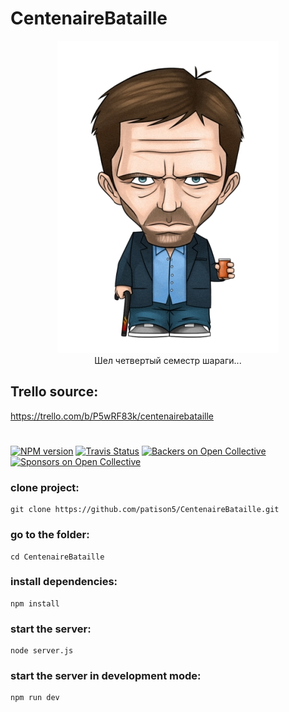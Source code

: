 # CentenaireBataille


<p align="center">
  <img src="https://raw.githubusercontent.com/patison5/CentenaireBataille/master/public/images/pers.jpg" alt="Nodemon Logo">
  <br />
  <span>Шел четвертый семестр шараги...</span>
</p>




## Trello source:
https://trello.com/b/P5wRF83k/centenairebataille

#

[![NPM version](https://badge.fury.io/js/nodemon.svg)](https://github.com/patison5/CentenaireBataille)
[![Travis Status](https://travis-ci.org/remy/nodemon.svg?branch=master)](https://github.com/patison5/CentenaireBataille) 
[![Backers on Open Collective](https://opencollective.com/nodemon/backers/badge.svg)](#backers) 
[![Sponsors on Open Collective](https://opencollective.com/nodemon/sponsors/badge.svg)](#sponsors)

### clone project:

```
git clone https://github.com/patison5/CentenaireBataille.git
```


### go to the folder:

```
cd CentenaireBataille
```


### install dependencies:

```
npm install
```


### start the server:

```
node server.js
```

### start the server in development mode:

```
npm run dev
```